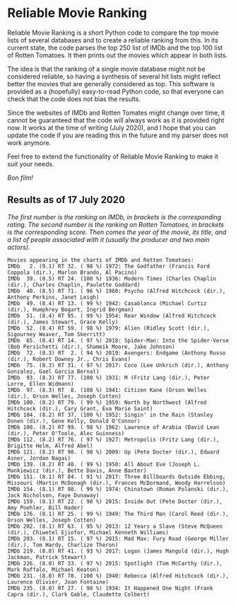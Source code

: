 # Reliable Movie Ranking

Reliable Movie Ranking is a short Python code to compare the top movie
lists of several databases and to create a reliable ranking from this.
In its current state, the code parses the top 250 list of IMDb and the
top 100 list of Rotten Tomatoes.  It then prints out the movies which
appear in both lists.

The idea is that the ranking of a single movie database might not be
considered reliable, so having a synthesis of several hit lists might
reflect better the movies that are generally considered as top.  This
software is provided as a (hopefully) easy-to-read Python code, so that
everyone can check that the code does not bias the results.

Since the websites of IMDb and Rotten Tomates might change over time, it
cannot be guaranteed that the code will always work as it is provided
right now.  It works at the time of writing (July 2020), and I hope that
you can update the code if you are reading this in the future and my
parser does not work anymore.

Feel free to extend the functionality of Reliable Movie Ranking to make
it suit your needs.

*Bon film!*


## Results as of 17 July 2020

*The first number is the ranking on IMDb, in brackets is the
 corresponding rating.  The second number is the ranking on Rotten
 Tomatoes, in brackets is the corresponding score.  Then comes the year
 of the movie, its title, and a list of people associated with it
 (usually the producer and two main actors).*

```
Movies appearing in the charts of IMDb and Rotten Tomatoes:
IMDb   2. (9.1) RT 32. ( 98 %) 1972: The Godfather (Francis Ford Coppola (dir.), Marlon Brando, Al Pacino)
IMDb  39. (8.5) RT 24. (100 %) 1936: Modern Times (Charles Chaplin (dir.), Charles Chaplin, Paulette Goddard)
IMDb  40. (8.5) RT 71. ( 96 %) 1960: Psycho (Alfred Hitchcock (dir.), Anthony Perkins, Janet Leigh)
IMDb  49. (8.4) RT 13. ( 99 %) 1942: Casablanca (Michael Curtiz (dir.), Humphrey Bogart, Ingrid Bergman)
IMDb  51. (8.4) RT 95. ( 99 %) 1954: Rear Window (Alfred Hitchcock (dir.), James Stewart, Grace Kelly)
IMDb  52. (8.4) RT 59. ( 98 %) 1979: Alien (Ridley Scott (dir.), Sigourney Weaver, Tom Skerritt)
IMDb  65. (8.4) RT 14. ( 97 %) 2018: Spider-Man: Into the Spider-Verse (Bob Persichetti (dir.), Shameik Moore, Jake Johnson)
IMDb  72. (8.3) RT  2. ( 94 %) 2019: Avengers: Endgame (Anthony Russo (dir.), Robert Downey Jr., Chris Evans)
IMDb  75. (8.3) RT 31. ( 97 %) 2017: Coco (Lee Unkrich (dir.), Anthony Gonzalez, Gael García Bernal)
IMDb  93. (8.3) RT 77. (100 %) 1931: M (Fritz Lang (dir.), Peter Lorre, Ellen Widmann)
IMDb  97. (8.3) RT  8. (100 %) 1941: Citizen Kane (Orson Welles (dir.), Orson Welles, Joseph Cotten)
IMDb 100. (8.2) RT 79. ( 99 %) 1959: North by Northwest (Alfred Hitchcock (dir.), Cary Grant, Eva Marie Saint)
IMDb 104. (8.2) RT 37. (100 %) 1952: Singin' in the Rain (Stanley Donen (dir.), Gene Kelly, Donald O'Connor)
IMDb 108. (8.2) RT 99. ( 98 %) 1962: Lawrence of Arabia (David Lean (dir.), Peter O'Toole, Alec Guinness)
IMDb 112. (8.2) RT 76. ( 97 %) 1927: Metropolis (Fritz Lang (dir.), Brigitte Helm, Alfred Abel)
IMDb 121. (8.2) RT 90. ( 98 %) 2009: Up (Pete Docter (dir.), Edward Asner, Jordan Nagai)
IMDb 139. (8.2) RT 40. ( 99 %) 1950: All About Eve (Joseph L. Mankiewicz (dir.), Bette Davis, Anne Baxter)
IMDb 151. (8.1) RT 84. ( 91 %) 2017: Three Billboards Outside Ebbing, Missouri (Martin McDonagh (dir.), Frances McDormand, Woody Harrelson)
IMDb 154. (8.1) RT 98. ( 99 %) 1974: Chinatown (Roman Polanski (dir.), Jack Nicholson, Faye Dunaway)
IMDb 159. (8.1) RT 22. ( 98 %) 2015: Inside Out (Pete Docter (dir.), Amy Poehler, Bill Hader)
IMDb 176. (8.1) RT 25. ( 99 %) 1949: The Third Man (Carol Reed (dir.), Orson Welles, Joseph Cotten)
IMDb 202. (8.1) RT 63. ( 95 %) 2013: 12 Years a Slave (Steve McQueen (dir.), Chiwetel Ejiofor, Michael Kenneth Williams)
IMDb 203. (8.1) RT 15. ( 97 %) 2015: Mad Max: Fury Road (George Miller (dir.), Tom Hardy, Charlize Theron)
IMDb 219. (8.0) RT 41. ( 93 %) 2017: Logan (James Mangold (dir.), Hugh Jackman, Patrick Stewart)
IMDb 226. (8.0) RT 33. ( 97 %) 2015: Spotlight (Tom McCarthy (dir.), Mark Ruffalo, Michael Keaton)
IMDb 231. (8.0) RT 78. (100 %) 1940: Rebecca (Alfred Hitchcock (dir.), Laurence Olivier, Joan Fontaine)
IMDb 235. (8.0) RT 27. ( 98 %) 1934: It Happened One Night (Frank Capra (dir.), Clark Gable, Claudette Colbert)
```

